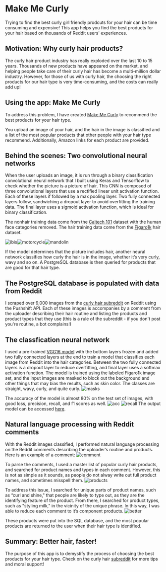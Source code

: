 # Make Me Curly

Trying to find the best curly girl friendly prodcuts for your hair can be time consuming and expensive! This app helps you find the best products for your hair based on thousands of Reddit users' experiences. 

## Motivation: Why curly hair products?
The curly hair product industry has really exploded over the last 10 to 15 years. Thousands of new products have appeared on the market,  and helping people take care of their curly hair has become a multi-million dollar industry. However, for those of us with curly hair, the choosing the right products for our hair type is very time-consuming, and the costs can really add up!

## Using the app: Make Me Curly
To address this problem, I have created [Make Me Curly](http://www.makemecurly.today) to recommend the best products for your hair type. 

You upload an image of your hair, and the hair in the image is classified and a list of the most popular products that other people with your hair type recommend. Additionally, Amazon links for each product are provided.

## Behind the scenes: Two convolutional neural networks
When the user uploads an image, it is run through a binary classification convolutional neural network that I built using Keras and Tensorflow to check whether the picture is a picture of hair. This CNN is composed of three convolutional layers that use a rectified linear unit activation function. Each of these layers if followed by a max pooling layer. Two fully connected layers follow, sandwiching a dropout layer to avoid overfitting the training data. The final layer uses a sigmoid activation function, which is ideal for binary classification.

The nonhair training data come from the [Caltech 101](http://www.vision.caltech.edu/Image_Datasets/Caltech101/) dataset with the human face categories removed. The hair training data come from the [Figaro1k](http://projects.i-ctm.eu/it/progetto/figaro-1k) hair dataset. 

![ibis](https://github.com/jsbridge/random_images/blob/master/ibis_image_0051.jpg)![motorcycle](https://github.com/jsbridge/random_images/blob/master/Motorbikes_image_0022.jpg)![mandolin](https://github.com/jsbridge/random_images/blob/master/mandolin_image_0026.jpg)

If the model determines that the picture includes hair, another neural network classifies how curly the hair is in the image, whether it’s very curly, wavy and so on. A PostgreSQL database is then queried for products that are good for that hair type.

## The PostgreSQL database is populated with data from Reddit
I scraped over 9,000 images from the [curly hair subreddit](http://www.reddit.com/r/curlyhair) on Reddit using the Pushshift API. Each of these images is accompanies by a comment from the uploader describing their hair routine and listing the products and product types that they use (this is a rule of the subreddit - if you don't post you're routine, a bot complains!)

## The classfication neural network
I used a pre-trained [VGG16 model](https://neurohive.io/en/popular-networks/vgg16/) with the bottom layers frozen and added two fully connected layers at the end to train a model that classifies each image from Reddit into the hair categories. Between the two fully connected layers is a dropout layer to reduce overfitting, and final layer uses a softmax activation function. The model is trained using the labeled Figaro1k image set, and the input images are masked to block out the background and other things that may bias the results, such as skin color. The classes are straight, wavy, curly, and quite curly.
![masks](https://github.com/jsbridge/random_images/blob/master/masks.jpg)

The accuracy of the model is almost 80% on the test set of images, with good loss, precision, recall, and f1 scores as well.
![acc](https://github.com/jsbridge/random_images/blob/master/VGG_loss_acc.png)
![recall](https://github.com/jsbridge/random_images/blob/master/VGG_prec_recall_f1.png)
The output model can be accessed [here](https://www.dropbox.com/s/u4zs7f2mdv5xg9f/model_saved_VGG_4cat.h5?dl=0).

## Natural language processing with Reddit comments
With the Reddit images classified, I performed natural language processing on the Reddit comments describing the uploader’s routine and products. Here is an example of a comment:
![comment](https://github.com/jsbridge/random_images/blob/master/Screen%20Shot%202020-02-07%20at%2011.37.04%20AM.png)

To parse the comments, I used a master list of popular curly hair products, and searched for product names and types in each comment. However, this is not as simple as it sounds, as people do not alway write out full product names, and sometimes misspell them. 
![products](https://github.com/jsbridge/random_images/blob/master/Screen%20Shot%202020-02-07%20at%202.39.59%20PM.png)

To address this issue, I searched for unique parts of product names, such as “curl and shine," that people are likely to type out, as they are the identifying feature of the product. From there, I searched for product types, such as "styling milk," in the vicinity of the unique phrase. In this way, I was able to reduce each comment to it’s component products.
![better](https://github.com/jsbridge/random_images/blob/master/Screen%20Shot%202020-02-07%20at%202.40.11%20PM.png)

These products were put into the SQL database, and the most popular products are returned to the user when their hair type is identified.
 
## Summary: Better hair, faster!
The purpose of this app is to demystify the process of choosing the best products for your hair type. Check on the curly hair [subreddit](http://www.reddit.com/r/curlyhair) for more tips and moral support!
